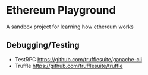 # Ethereum Playground

A sandbox project for learning how ethereum works

## Debugging/Testing

 * TestRPC https://github.com/trufflesuite/ganache-cli
 * Truffle https://github.com/trufflesuite/truffle
 